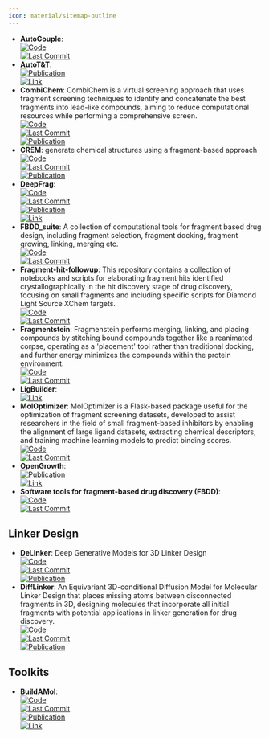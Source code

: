 ```yaml
---
icon: material/sitemap-outline
---
```


- **AutoCouple**:   
	[![Code](https://img.shields.io/github/stars/Caflisch-Group/AutoCouple_Python-based?style=for-the-badge&logo=github)](https://github.com/Caflisch-Group/AutoCouple_Python-based)  
	[![Last Commit](https://img.shields.io/github/last-commit/Caflisch-Group/AutoCouple_Python-based?style=for-the-badge&logo=github)](https://github.com/Caflisch-Group/AutoCouple_Python-based)  
- **AutoT&T**:   
	[![Publication](https://img.shields.io/badge/Publication-Citations:23-blue?style=for-the-badge&logo=bookstack)](https://doi.org/10.1021/acs.jcim.5b00691)  
	[![Link](https://img.shields.io/badge/Link-online-brightgreen?style=for-the-badge&logo=cachet&logoColor=65FF8F)](http://sioc-ccbg.ac.cn/software/att2/)  
- **CombiChem**: CombiChem is a virtual screening approach that uses fragment screening techniques to identify and concatenate the best fragments into lead-like compounds, aiming to reduce computational resources while performing a comprehensive screen.  
	[![Code](https://img.shields.io/github/stars/karanicolaslab/combichem?style=for-the-badge&logo=github)](https://github.com/karanicolaslab/combichem)  
	[![Last Commit](https://img.shields.io/github/last-commit/karanicolaslab/combichem?style=for-the-badge&logo=github)](https://github.com/karanicolaslab/combichem)  
	[![Publication](https://img.shields.io/badge/Publication-Citations:1-blue?style=for-the-badge&logo=bookstack)](https://doi.org/10.1101/2021.06.01.446684)  
- **CREM**: generate chemical structures using a fragment-based approach  
	[![Code](https://img.shields.io/github/stars/DrrDom/crem?style=for-the-badge&logo=github)](https://github.com/DrrDom/crem)  
	[![Last Commit](https://img.shields.io/github/last-commit/DrrDom/crem?style=for-the-badge&logo=github)](https://github.com/DrrDom/crem)  
	[![Publication](https://img.shields.io/badge/Publication-Citations:50-blue?style=for-the-badge&logo=bookstack)](https://doi.org/10.1186/s13321-020-00431-w)  
- **DeepFrag**:   
	[![Code](https://img.shields.io/github/stars/durrantlab/deepfrag?style=for-the-badge&logo=github)](https://github.com/durrantlab/deepfrag/)  
	[![Last Commit](https://img.shields.io/github/last-commit/durrantlab/deepfrag?style=for-the-badge&logo=github)](https://github.com/durrantlab/deepfrag/)  
	[![Publication](https://img.shields.io/badge/Publication-Citations:23-blue?style=for-the-badge&logo=bookstack)](https://doi.org/10.1021/acs.jcim.1c00103)  
	[![Link](https://img.shields.io/badge/Link-online-brightgreen?style=for-the-badge&logo=cachet&logoColor=65FF8F)](http://durrantlab.com/deepfragmodel)  
- **FBDD_suite**: A collection of computational tools for fragment based drug design, including fragment selection, fragment docking, fragment growing, linking, merging etc.  
	[![Code](https://img.shields.io/github/stars/KeenThera/FBDD_suite?style=for-the-badge&logo=github)](https://github.com/KeenThera/FBDD_suite)  
	[![Last Commit](https://img.shields.io/github/last-commit/KeenThera/FBDD_suite?style=for-the-badge&logo=github)](https://github.com/KeenThera/FBDD_suite)  
- **Fragment-hit-followup**: This repository contains a collection of notebooks and scripts for elaborating fragment hits identified crystallographically in the hit discovery stage of drug discovery, focusing on small fragments and including specific scripts for Diamond Light Source XChem targets.  
	[![Code](https://img.shields.io/github/stars/matteoferla/Fragment-hit-follow-up-chemistry?style=for-the-badge&logo=github)](https://github.com/matteoferla/Fragment-hit-follow-up-chemistry)  
	[![Last Commit](https://img.shields.io/github/last-commit/matteoferla/Fragment-hit-follow-up-chemistry?style=for-the-badge&logo=github)](https://github.com/matteoferla/Fragment-hit-follow-up-chemistry)  
- **Fragmentstein**: Fragmenstein performs merging, linking, and placing compounds by stitching bound compounds together like a reanimated corpse, operating as a 'placement' tool rather than traditional docking, and further energy minimizes the compounds within the protein environment.  
	[![Code](https://img.shields.io/github/stars/matteoferla/Fragmenstein?style=for-the-badge&logo=github)](https://github.com/matteoferla/Fragmenstein)  
	[![Last Commit](https://img.shields.io/github/last-commit/matteoferla/Fragmenstein?style=for-the-badge&logo=github)](https://github.com/matteoferla/Fragmenstein)  
- **LigBuilder**:   
	[![Link](https://img.shields.io/badge/Link-online-brightgreen?style=for-the-badge&logo=cachet&logoColor=65FF8F)](http://www.pkumdl.cn:8080/ligbuilder3/)  
- **MolOptimizer**: MolOptimizer is a Flask-based package useful for the optimization of fragment screening datasets, developed to assist researchers in the field of small fragment-based inhibitors by enabling the alignment of large ligand datasets, extracting chemical descriptors, and training machine learning models to predict binding scores.  
	[![Code](https://img.shields.io/github/stars/csbarak/MolOpt_Students_2023?style=for-the-badge&logo=github)](https://github.com/csbarak/MolOpt_Students_2023)  
	[![Last Commit](https://img.shields.io/github/last-commit/csbarak/MolOpt_Students_2023?style=for-the-badge&logo=github)](https://github.com/csbarak/MolOpt_Students_2023)  
- **OpenGrowth**:   
	[![Publication](https://img.shields.io/badge/Publication-Citations:53-blue?style=for-the-badge&logo=bookstack)](http://dx.doi.org/10.1021/acs.jmedchem.5b00886)  
	[![Link](https://img.shields.io/badge/Link-online-brightgreen?style=for-the-badge&logo=cachet&logoColor=65FF8F)](https://sourceforge.net/projects/opengrowth/)  
- **Software tools for fragment-based drug discovery (FBDD)**:   
	[![Code](https://img.shields.io/github/stars/PatWalters/fragment_expansion?style=for-the-badge&logo=github)](https://github.com/PatWalters/fragment_expansion/blob/master/fragment_expansion.ipynb)  
	[![Last Commit](https://img.shields.io/github/last-commit/PatWalters/fragment_expansion?style=for-the-badge&logo=github)](https://github.com/PatWalters/fragment_expansion/blob/master/fragment_expansion.ipynb)  

## **Linker Design**
- **DeLinker**: Deep Generative Models for 3D Linker Design  
	[![Code](https://img.shields.io/github/stars/oxpig/DeLinker?style=for-the-badge&logo=github)](https://github.com/oxpig/DeLinker)  
	[![Last Commit](https://img.shields.io/github/last-commit/oxpig/DeLinker?style=for-the-badge&logo=github)](https://github.com/oxpig/DeLinker)  
	[![Publication](https://img.shields.io/badge/Publication-Citations:140-blue?style=for-the-badge&logo=bookstack)](https://doi.org/10.1021/acs.jcim.9b01120)  
- **DiffLinker**: An Equivariant 3D-conditional Diffusion Model for Molecular Linker Design that places missing atoms between disconnected fragments in 3D, designing molecules that incorporate all initial fragments with potential applications in linker generation for drug discovery.  
	[![Code](https://img.shields.io/github/stars/igashov/DiffLinker?style=for-the-badge&logo=github)](https://github.com/igashov/DiffLinker)  
	[![Last Commit](https://img.shields.io/github/last-commit/igashov/DiffLinker?style=for-the-badge&logo=github)](https://github.com/igashov/DiffLinker)  
	[![Publication](https://img.shields.io/badge/Publication-Citations:0-blue?style=for-the-badge&logo=bookstack)](https://doi.org/10.5281/zenodo.10515726)  

## **Toolkits**
- **BuildAMol**:   
	[![Code](https://img.shields.io/github/stars/NoahHenrikKleinschmidt/buildamol?style=for-the-badge&logo=github)](https://github.com/NoahHenrikKleinschmidt/buildamol)  
	[![Last Commit](https://img.shields.io/github/last-commit/NoahHenrikKleinschmidt/buildamol?style=for-the-badge&logo=github)](https://github.com/NoahHenrikKleinschmidt/buildamol)  
	[![Publication](https://img.shields.io/badge/Publication-Citations:0-blue?style=for-the-badge&logo=bookstack)](https://doi.org/10.1186/s13321-024-00900-6)  
	[![Link](https://img.shields.io/badge/Link-online-brightgreen?style=for-the-badge&logo=cachet&logoColor=65FF8F)](https://biobuild.readthedocs.io/)  
